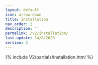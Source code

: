 ```yaml
---
layout: default
icon: arrow-down
title: Installation
nav_order: 2
description: ''
permalink: /v2/installation/
last-update: 14/8/2020
version: 2
---
```


{% include V2/partials/installation.html %}
